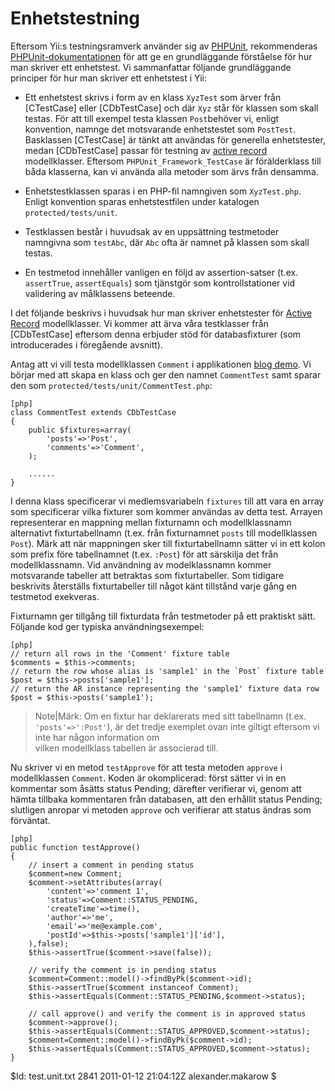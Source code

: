 Enhetstestning
==============

Eftersom Yii:s testningsramverk använder sig av [PHPUnit](http://www.phpunit.de/),
rekommenderas [PHPUnit-dokumentationen](http://www.phpunit.de/manual/current/en/index.html) för att ge 
en grundläggande förståelse för hur man skriver ett enhetstest. Vi sammanfattar följande 
grundläggande principer för hur man skriver ett enhetstest i Yii:

 * Ett enhetstest skrivs i form av en klass `XyzTest` som ärver från [CTestCase] 
 eller [CDbTestCase] och där `Xyz` står för klassen som skall testas.  För att 
 till exempel testa klassen `Post`behöver vi, enligt konvention, namnge det 
 motsvarande enhetstestet som `PostTest`. Basklassen [CTestCase] är tänkt att 
 användas för generella enhetstester, medan [CDbTestCase] passar för testning av
 [active record](/doc/guide/database.ar) modellklasser. Eftersom `PHPUnit_Framework_TestCase` är 
 förälderklass till båda klasserna, kan vi använda alla metoder som ärvs från densamma.

 * Enhetstestklassen sparas i en PHP-fil namngiven som `XyzTest.php`. Enligt 
 konvention sparas enhetstestfilen under katalogen `protected/tests/unit`.

 * Testklassen består i huvudsak av en uppsättning testmetoder namngivna som 
 `testAbc`, där `Abc` ofta är namnet på klassen som skall testas.

 * En testmetod innehåller vanligen en följd av assertion-satser (t.ex. 
 `assertTrue`, `assertEquals`) som tjänstgör som kontrollstationer vid validering 
 av målklassens beteende.


I det följande beskrivs i huvudsak hur man skriver enhetstester för [Active Record](/doc/guide/database.ar) 
modellklasser. Vi kommer att ärva våra testklasser från [CDbTestCase] eftersom 
denna erbjuder stöd för databasfixturer (som introducerades i föregående avsnitt).

Antag att vi vill testa modellklassen `Comment` i applikationen [blog demo](http://www.yiiframework.com/demos/blog/). 
Vi börjar med att skapa en klass och ger den namnet `CommentTest` samt sparar den som `protected/tests/unit/CommentTest.php`:

~~~
[php]
class CommentTest extends CDbTestCase
{
	public $fixtures=array(
		'posts'=>'Post',
		'comments'=>'Comment',
	);

	......
}
~~~

I denna klass specificerar vi medlemsvariabeln `fixtures` till att vara en array 
som specificerar vilka fixturer som kommer användas av detta test. Arrayen representerar 
en mappning mellan fixturnamn och modellklassnamn alternativt fixturtabellnamn (t.ex. 
från fixturnamnet `posts` till modellklassen `Post`). Märk att när mappningen sker till 
fixturtabellnamn sätter vi in ett kolon som prefix före tabellnamnet (t.ex. `:Post`) 
för att särskilja det från modellklassnamn. Vid användning av modelklassnamn kommer 
motsvarande tabeller att betraktas som fixturtabeller. Som tidigare beskrivits återställs 
fixturtabeller till något känt tillstånd varje gång en testmetod exekveras.

Fixturnamn ger tillgång till fixturdata från testmetoder på ett praktiskt sätt. Följande kod 
ger typiska användningsexempel:

~~~
[php]
// return all rows in the 'Comment' fixture table
$comments = $this->comments;
// return the row whose alias is 'sample1' in the `Post` fixture table
$post = $this->posts['sample1'];
// return the AR instance representing the 'sample1' fixture data row
$post = $this->posts('sample1');
~~~

> Note|Märk: Om en fixtur har deklarerats med sitt tabellnamn (t.ex. `'posts'=>':Post'`), 
är det tredje exemplet ovan inte giltigt eftersom vi inte har någon information om  
vilken modellklass tabellen är associerad till.

Nu skriver vi en metod `testApprove` för att testa metoden `approve` i modellklassen 
`Comment`. Koden är okomplicerad: först sätter vi in en kommentar som åsätts status 
Pending; därefter verifierar vi, genom att hämta tillbaka kommentaren från databasen, att 
den erhållit status Pending; slutligen anropar vi metoden `approve` och verifierar att 
status ändras som förväntat.

~~~
[php]
public function testApprove()
{
	// insert a comment in pending status
	$comment=new Comment;
	$comment->setAttributes(array(
		'content'=>'comment 1',
		'status'=>Comment::STATUS_PENDING,
		'createTime'=>time(),
		'author'=>'me',
		'email'=>'me@example.com',
		'postId'=>$this->posts['sample1']['id'],
	),false);
	$this->assertTrue($comment->save(false));

	// verify the comment is in pending status
	$comment=Comment::model()->findByPk($comment->id);
	$this->assertTrue($comment instanceof Comment);
	$this->assertEquals(Comment::STATUS_PENDING,$comment->status);

	// call approve() and verify the comment is in approved status
	$comment->approve();
	$this->assertEquals(Comment::STATUS_APPROVED,$comment->status);
	$comment=Comment::model()->findByPk($comment->id);
	$this->assertEquals(Comment::STATUS_APPROVED,$comment->status);
}
~~~


<div class="revision">$Id: test.unit.txt 2841 2011-01-12 21:04:12Z alexander.makarow $</div>
